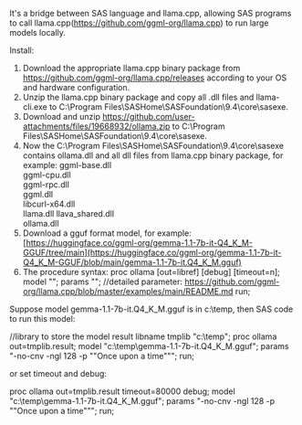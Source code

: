 It's a bridge between SAS language and llama.cpp, allowing SAS programs to call llama.cpp(https://github.com/ggml-org/llama.cpp) to run large models locally.

Install:
1. Download the appropriate llama.cpp binary package from https://github.com/ggml-org/llama.cpp/releases according to your OS and hardware configuration.
2. Unzip the llama.cpp binary package and copy all .dll files and llama-cli.exe to C:\Program Files\SASHome\SASFoundation\9.4\core\sasexe.
3. Download and unzip https://github.com/user-attachments/files/19668932/ollama.zip to C:\Program Files\SASHome\SASFoundation\9.4\core\sasexe.
4. Now the C:\Program Files\SASHome\SASFoundation\9.4\core\sasexe contains ollama.dll and all dll files from llama.cpp binary package, for example:
  ggml-base.dll      
  ggml-cpu.dll       
  ggml-rpc.dll       
  ggml.dll           
  libcurl-x64.dll    
  llama.dll
  llava_shared.dll   
  ollama.dll
5. Download a gguf format model, for example: [https://huggingface.co/ggml-org/gemma-1.1-7b-it-Q4_K_M-GGUF/tree/main](https://huggingface.co/ggml-org/gemma-1.1-7b-it-Q4_K_M-GGUF/blob/main/gemma-1.1-7b-it.Q4_K_M.gguf)
6. The procedure syntax:
   proc ollama [out=libref] [debug] [timeout=n];
   model "";
   params ""; //detailed parameter: https://github.com/ggml-org/llama.cpp/blob/master/examples/main/README.md
   run;
   
Suppose model gemma-1.1-7b-it.Q4_K_M.gguf is in c:\temp, then SAS code to run this model:

//library to store the model result
libname tmplib "c:\temp";
proc ollama out=tmplib.result;
model "c:\temp\gemma-1.1-7b-it.Q4_K_M.gguf";
params "-no-cnv -ngl 128 -p ""Once upon a time""";
run;

or set timeout and debug:

proc ollama out=tmplib.result timeout=80000 debug;
model "c:\temp\gemma-1.1-7b-it.Q4_K_M.gguf";
params "-no-cnv -ngl 128 -p ""Once upon a time""";
run;


